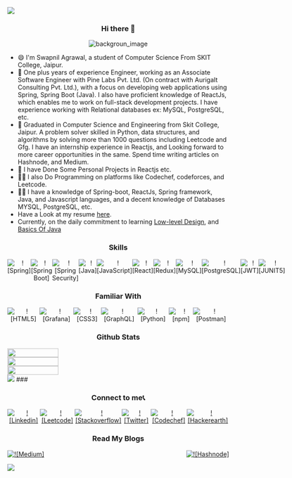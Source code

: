 ![](https://komarev.com/ghpvc/?username=your-code123-tech&style=flat-square&label=VIEWS)

<div align="center">

### Hi there 👋
<img src="https://res.cloudinary.com/swap2001/image/upload/v1696793393/veqgl4gei6ok9rorrkm4.png" alt="backgroun_image" />

 </div>
 
* 😄 I'm Swapnil Agrawal, a student of Computer Science From SKIT College, Jaipur.
* 🚐 One plus years of experience Engineer, working as an Associate Software Engineer with Pine Labs Pvt. Ltd. (On contract with AurigaIt Consulting Pvt. Ltd.), with a focus on developing web applications using Spring, Spring Boot (Java). I also have proficient knowledge of ReactJs, which enables me to work on full-stack development projects. I have experience working with Relational databases ex: MySQL, PostgreSQL, etc.
* 🚐 Graduated in Computer Science and Engineering from Skit College, Jaipur. A problem solver skilled in Python, data structures, and algorithms by solving more than 1000 questions including Leetcode and Gfg. I have an internship experience in Reactjs, and Looking forward to more career opportunities in the same. Spend time writing articles on Hashnode, and Medium. 
* 🔨 I have Done Some Personal Projects in Reactjs etc.
* 👨‍💻 I also Do Programming on platforms like Codechef, codeforces, and Leetcode.
* 👨‍💻 I have a knowledge of Spring-boot, ReactJs, Spring framework, Java, and Javascript languages, and a decent knowledge of Databases MYSQL, PostgreSQL, etc.
* Have a Look at my resume <a href="https://drive.google.com/file/d/1akI1JTbIMB4YgCiFJPXIflLrgISCrZoO/view" target="_blank">here</a>.
* Currently, on the daily commitment to learning [Low-level Design](https://github.com/code123-tech/Low-Level-Design-Questions), and [Basics Of Java](https://github.com/code123-tech/Basics_Java_With_OOP_Concepts)


<div align="center">
  
  ### Skills 

  <div style="display:flex;justify-content:space-between;"> 
      <img src="https://img.shields.io/badge/Spring-6DB33F?style=for-the-badge&logo=spring&logoColor=white" alt="![Spring]" />
      <img src="https://img.shields.io/badge/Spring_Boot-F2F4F9?style=for-the-badge&logo=spring-boot" alt="![Spring Boot]" />
      <img src="https://img.shields.io/badge/Spring_Security-6DB33F?style=for-the-badge&logo=Spring-Security&logoColor=white" alt="![Spring Security]" /> 
      <img src="https://img.shields.io/badge/java-%23ED8B00.svg?style=for-the-badge&logo=java&logoColor=white" alt="![Java]" />
       <img src="https://img.shields.io/badge/javascript-%23323330.svg?style=for-the-badge&logo=javascript&logoColor=%23F7DF1E" alt="![JavaScript]" />
       <img src="https://img.shields.io/badge/react-%2320232a.svg?style=for-the-badge&logo=react&logoColor=%2361DAFB" alt="![React]" />
       <img src="https://img.shields.io/badge/redux-%23593d88.svg?style=for-the-badge&logo=redux&logoColor=white" alt="![Redux]" />
      <img src="https://img.shields.io/badge/MySQL-00000F?style=for-the-badge&logo=mysql&logoColor=white" alt="![MySQL]" />
      <img src="https://img.shields.io/badge/PostgreSQL-316192?style=for-the-badge&logo=postgresql&logoColor=white" alt="![PostgreSQL]" />
      <img src="https://img.shields.io/badge/JWT-000000?style=for-the-badge&logo=JSON%20web%20tokens&logoColor=white" alt="![JWT]" />
      <img src="https://img.shields.io/badge/Junit5-25A162?style=for-the-badge&logo=junit5&logoColor=white" alt="![JUNIT5]" />
      
  </div>
</div>

###


<div align="center">
  
  ### Familiar With 
  
  <div style="display:flex;justify-content:space-between;">
        <img src="https://img.shields.io/badge/html5-%23E34F26.svg?style=for-the-badge&logo=html5&logoColor=white" alt="![HTML5]" />
       <img src="https://img.shields.io/badge/Grafana-F2F4F9?style=for-the-badge&logo=grafana&logoColor=orange&labelColor=F2F4F9" alt="![Grafana]" />
       <img src="https://img.shields.io/badge/css3-%231572B6.svg?style=for-the-badge&logo=css3&logoColor=white" alt="![CSS3]" />
        <img src="https://img.shields.io/badge/-GraphQL-E10098?style=for-the-badge&logo=graphql&logoColor=white" alt="![GraphQL]" />
       <img src="https://img.shields.io/badge/python-3670A0?style=for-the-badge&logo=python&logoColor=ffdd54" alt="![Python]" />
       <img src="https://img.shields.io/badge/npm-CB3837?style=for-the-badge&logo=npm&logoColor=white" alt="![npm]" />
       <img src="https://img.shields.io/badge/Postman-FF6C37?style=for-the-badge&logo=Postman&logoColor=white" alt="![Postman]" />
      
  </div>
</div>


<div align="center"> 
  
### Github Stats 
  
</div>

<div style="display:flex;flex-direction:column;">
  <img style="width:48%" src="https://github-readme-stats-git-masterrstaa-rickstaa.vercel.app/api?username=code123-tech&theme=github_dark" />
  <img style="width:48%" src="https://github-readme-streak-stats.herokuapp.com/?user=code123-tech&theme=dark" /> 
  <img style="width:48%" src="https://github-profile-summary-cards.vercel.app/api/cards/profile-details?username=code123-tech&theme=github_dark" />
 </div>
<img src="https://github-profile-trophy.vercel.app/?username=code123-tech&theme=github_dark" />
###

<div align="center">
  
  ### Connect to me📞
  
  <div style="display:flex;justify-content:space-between;">
        <a href="https://www.linkedin.com/in/swapnil-agrawal-504bba176/">
            <img src="https://img.shields.io/badge/linkedin-%230077B5.svg?style=for-the-badge&logo=linkedin&logoColor=white" alt="![Linkedin]" />
        </a>
        <a href="https://leetcode.com/swap2001/">
            <img src="https://img.shields.io/badge/-LeetCode-FFA116?style=for-the-badge&logo=LeetCode&logoColor=black" alt="![Leetcode]" />
        </a> 
        <a href="https://stackoverflow.com/users/13318793/swap">
            <img src="https://img.shields.io/badge/Stack_Overflow-FE7A16?style=for-the-badge&logo=stack-overflow&logoColor=white" alt="![Stackoverflow]" />
        </a>
        <a href="https://twitter.com/ninjaswap_">
            <img src="https://img.shields.io/badge/X-000000?style=for-the-badge&logo=x&logoColor=white" alt="![Twitter]" />
        </a>
        <a href="https://www.codechef.com/users/swap2001">
            <img src="https://img.shields.io/badge/Codechef-%23B92B27.svg?&style=for-the-badge&logo=Codechef&logoColor=white" alt="![Codechef]" />
        </a>
        <a href="[https://www.codechef.com/users/swap2001](https://www.hackerearth.com/@swapnil880)">
            <img src="https://img.shields.io/badge/HackerEarth-%232C3454.svg?&style=for-the-badge&logo=HackerEarth&logoColor=Blue" alt="![Hackerearth]" />
        </a>
  </div>
</div>


###

<div align="center">
  
  ### Read My Blogs  

  <div style="display:flex;justify-content:space-between;">
      <a href="https://swapnilagarwal2001.medium.com/">
        <img src="https://img.shields.io/badge/Medium-%23000000.svg?style=for-the-badge&logo=Medium&logoColor=white" alt="![Medium]" />
     </a>
      <a href="https://bitmoreengineering.hashnode.dev/">
        <img src="https://img.shields.io/badge/Hashnode-2962FF?style=for-the-badge&logo=hashnode&logoColor=white" alt="![Hashnode]" />
     </a>
  </div>
</div>



<!--
**code123-tech/code123-tech** is a ✨ _special_ ✨ repository because its `README.md` (this file) appears on your GitHub profile.

Here are some ideas to get you started:

- 🔭 I’m currently working on ...
- 🌱 I’m currently learning ...
- 👯 I’m looking to collaborate on ...
- 🤔 I’m looking for help with ...
- 💬 Ask me about ...
- 📫 How to reach me: ...
- 😄 Pronouns: ...
- ⚡ Fun fact: ...
-->

![](https://hit.yhype.me/github/profile?user_id=53444217)

